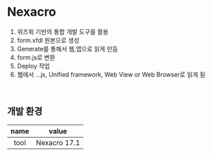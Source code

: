 # Nexacro

1. 위즈윅 기반의 통합 개발 도구를 활용
2. form.xfdl 원본으로 생성
3. Generate를 통해서 웹,앱으로 읽게 만듬
4. form.js로 변환
5. Deploy 작업
6. 웹에서 ...js, Unified framework, Web View or Web Browser로 읽게 됨

<br>

## 개발 환경

| name |    value     |
| :--: | :----------: |
| tool | Nexacro 17.1 |
